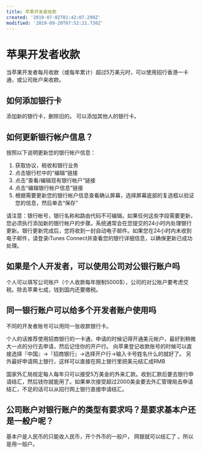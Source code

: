 ```yaml
---
title: 苹果开发者收款
created: '2019-07-02T01:42:07.299Z'
modified: '2019-09-20T07:52:21.730Z'
---
```


# 苹果开发者收款

当苹果开发者每月收款（或每年累计）超过5万美元时，可以使用招行香港一卡通，或公司账户来收款。

## 如何添加银行卡

添加新的银行卡，删除旧的。
可以添加其他人的银行卡。

## 如何更新银行帐户信息？

按照以下说明更新您的银行帐户信息：
  1. 获取协议，税收和银行业务
  2. 点击银行栏中的“编辑”链接
  3. 点击“查看/编辑现有银行帐户”链接
  4. 点击“编辑银行帐户信息”链接
  5. 根据需要更新您的银行帐户信息查看确认屏幕，选择屏幕底部的复选框以验证您的信息，然后单击“保存”

请注意：银行帐号，银行名称和路由代码不可编辑。如果任何这些字段需要更新，您必须执行添加新的银行帐户的步骤。系统通常会在您提交的24小时内处理银行更新。银行更新完成后，您将收到一封自动电子邮件。如果您在24小时内未收到电子邮件，请登录iTunes Connect并查看您的银行详细信息，以确保更新已成功处理。 

## 如果是个人开发者，可以使用公司对公银行账户吗

个人可以填写公司账户（个人收款每年限制5000$），公司的对公账户要考虑交税。除去苹果七成，钱到国内还要缴税。

## 同一银行账户可以给多个开发者账户使用吗

不同的开发者账号可以用同一张收款银行卡。

个人的话推荐使用招商银行的一卡通，申请的时候记得开通美元帐户，最好到稍微大一点的分行去申请，然后记住你的开户行。
向苹果登记收款账号的时候可以直接选择『中国』->『招商银行』->选择开户行->输入卡号姓名什么的就好了。
另外最好申请网上银行，这样可以直接在网上银行里把美元结汇成RMB

国家外汇局规定每人每年只可以接受5万美金的外来汇款。收到汇款后要去银行申请结汇，然后钱你就能用了。如果单次接受超过2000美金要去外汇管理局去申请结汇，不足的话可以从招行网上银行直接申请结汇。

## 公司账户对银行账户的类型有要求吗？是要求基本户还是一般户呢？

基本户是人民币的只能收人民币，开个外币的一般户， 网银就可以结汇了 。所以是用一般户。

